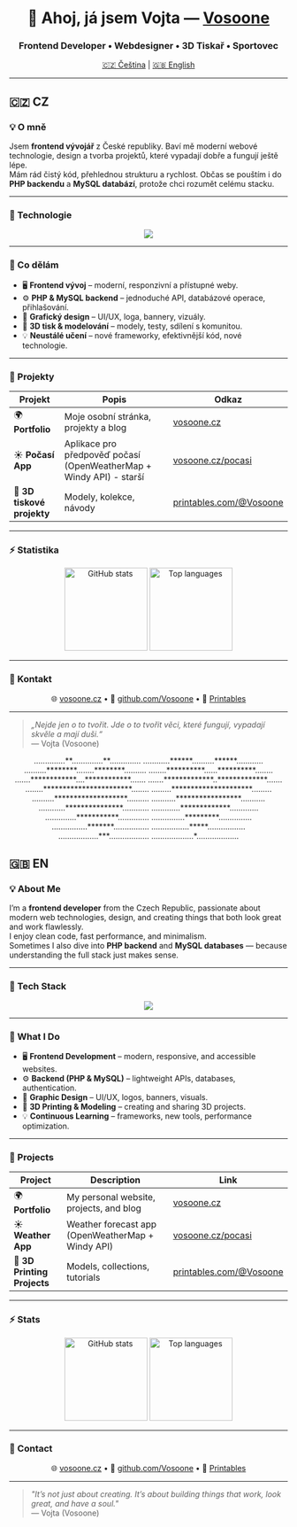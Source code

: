 <h1 align="center">👋 Ahoj, já jsem Vojta — <a href="https://vosoone.cz" target="_blank">Vosoone</a></h1>
<h3 align="center">Frontend Developer • Webdesigner • 3D Tiskař • Sportovec</h3>

<p align="center">
  <a href="#-cz">🇨🇿 Čeština</a> | <a href="#-en">🇬🇧 English</a>
</p>

---

## 🇨🇿 CZ

### 💡 O mně
Jsem **frontend vývojář** z České republiky. Baví mě moderní webové technologie, design a tvorba projektů, které vypadají dobře a fungují ještě lépe.  
Mám rád čistý kód, přehlednou strukturu a rychlost. Občas se pouštím i do **PHP backendu** a **MySQL databází**, protože chci rozumět celému stacku.  

---

### 🧠 Technologie
<p align="center">
  <img src="https://skillicons.dev/icons?i=html,css,js,ts,php,mysql,react,nextjs,git,vscode,chatgpt,canva" />
</p>

---

### 🚀 Co dělám
- 🖥️ **Frontend vývoj** – moderní, responzivní a přístupné weby.  
- ⚙️ **PHP & MySQL backend** – jednoduché API, databázové operace, přihlašování.  
- 🎨 **Grafický design** – UI/UX, loga, bannery, vizuály.  
- 🧱 **3D tisk & modelování** – modely, testy, sdílení s komunitou.  
- 💡 **Neustálé učení** – nové frameworky, efektivnější kód, nové technologie.

---

### 🧩 Projekty
| Projekt | Popis | Odkaz |
|----------|--------|--------|
| 🌍 **Portfolio** | Moje osobní stránka, projekty a blog | [vosoone.cz](https://vosoone.cz) |
| ☀️ **Počasí App** | Aplikace pro předpověď počasí (OpenWeatherMap + Windy API) - starší | [vosoone.cz/pocasi](https://pocasi.vosoone.cz/) |
| 🧱 **3D tiskové projekty** | Modely, kolekce, návody | [printables.com/@Vosoone](https://www.printables.com/%40Vosoone_1929383) |

---

### ⚡ Statistika
<p align="center">
  <img src="https://github-readme-stats.vercel.app/api?username=Vosoone&show_icons=true&theme=radical" alt="GitHub stats" height="150"/>
  <img src="https://github-readme-stats.vercel.app/api/top-langs/?username=Vosoone&layout=compact&theme=radical" alt="Top languages" height="150"/>
</p>

---

### 🔗 Kontakt
<p align="center">
  🌐 <a href="https://vosoone.cz" target="_blank">vosoone.cz</a> • 
  🐙 <a href="https://github.com/Vosoone">github.com/Vosoone</a> • 
  🎨 <a href="https://www.printables.com/@Vosoone_1929383" target="_blank">Printables</a>
</p>

---

> _„Nejde jen o to tvořit. Jde o to tvořit věci, které fungují, vypadají skvěle a mají duši.“_  
> — Vojta (Vosoone)


<p align="center">
..............**..............**..............
............******..........******............
..........********........********..........
........**********......**********........
.......************....************.......
.......*************..*************.......
........***********************........
.........*********************.........
..........*******************..........
...........*****************...........
............***************............
.............*************.............
..............***********..............
...............*********...............
................*******................
.................*****.................
..................***..................
...................*...................
</p>


## 🇬🇧 EN

### 💡 About Me
I’m a **frontend developer** from the Czech Republic, passionate about modern web technologies, design, and creating things that both look great and work flawlessly.  
I enjoy clean code, fast performance, and minimalism.  
Sometimes I also dive into **PHP backend** and **MySQL databases** — because understanding the full stack just makes sense.

---

### 🧠 Tech Stack
<p align="center">
  <img src="https://skillicons.dev/icons?i=html,css,js,ts,php,mysql,react,nodejs,git,vscode,figma,photoshop" />
</p>

---

### 🚀 What I Do
- 🖥️ **Frontend Development** – modern, responsive, and accessible websites.  
- ⚙️ **Backend (PHP & MySQL)** – lightweight APIs, databases, authentication.  
- 🎨 **Graphic Design** – UI/UX, logos, banners, visuals.  
- 🧱 **3D Printing & Modeling** – creating and sharing 3D projects.  
- 💡 **Continuous Learning** – frameworks, new tools, performance optimization.

---

### 🧩 Projects
| Project | Description | Link |
|----------|-------------|------|
| 🌍 **Portfolio** | My personal website, projects, and blog | [vosoone.cz](https://vosoone.cz) |
| ☀️ **Weather App** | Weather forecast app (OpenWeatherMap + Windy API) | [vosoone.cz/pocasi](https://vosoone.cz/pocasi) |
| 🧱 **3D Printing Projects** | Models, collections, tutorials | [printables.com/@Vosoone](https://www.printables.com/%40Vosoone_1929383) |

---

### ⚡ Stats
<p align="center">
  <img src="https://github-readme-stats.vercel.app/api?username=Vosoone&show_icons=true&theme=radical" alt="GitHub stats" height="150"/>
  <img src="https://github-readme-stats.vercel.app/api/top-langs/?username=Vosoone&layout=compact&theme=radical" alt="Top languages" height="150"/>
</p>

---

### 🔗 Contact
<p align="center">
  🌐 <a href="https://vosoone.cz" target="_blank">vosoone.cz</a> • 
  🐙 <a href="https://github.com/Vosoone">github.com/Vosoone</a> • 
  🎨 <a href="https://www.printables.com/@Vosoone_1929383" target="_blank">Printables</a>
</p>

---

> _"It’s not just about creating. It’s about building things that work, look great, and have a soul."_  
> — Vojta (Vosoone)

